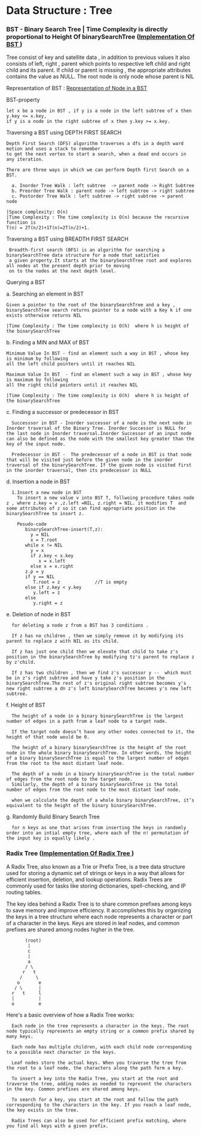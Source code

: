 # Data Structure : Tree

### BST - Binary Search Tree | Time Complexity is directly proportional to Height Of binarySearchTree ([Implementation Of BST ](BinarySearchTree.java))

Tree consist of key and satellite data , in addition to previous values it also consists of left, right , parent
which points to respective left child and right child and its parent. If child or parent is missing , the appropriate
attributes contains the value as NULL. The root node is only node whose parent is NIL

Representation of BST : [Representation of Node in a BST](TreeNode.java)

BST-property

    let x be a node in BST , if y is a node in the left subtree of x then y.key <= x.key,
    if y is a node in the right subtree of x then y.key >= x.key.

Traversing a BST using DEPTH FIRST SEARCH

    Depth First Search (DFS) algorithm traverses a dfs in a depth ward motion and uses a stack to remember
    to get the next vertex to start a search, when a dead end occurs in any iteration.
    
    There are three ways in which we can perform Depth first Search on a BST.

      a. Inorder Tree Walk : left subtree  -> parent node -> Right Subtree
      b. Preorder Tree Walk : parent node -> left subtree -> right subtree
      c. Postorder Tree Walk : left subtree -> right subtree -> parent node

    |Space complexity: O(n)
    |Time Complexity : The time complexity is O(n) because the recursive function is
    T(n) = 2T(n/2)+1T(n)=2T(n/2)+1.

Traversing a BST using BREADTH FIRST SEARCH

     Breadth-first search (BFS) is an algorithm for searching a binarySearchTree data structure for a node that satisfies
     a given property.It starts at the binarySearchTree root and explores all nodes at the present depth prior to moving
     on to the nodes at the next depth level.

Querying a BST

a. Searching an element in BST

    Given a pointer to the root of the binarySearchTree and a key ,
    binarySearchTree search returns pointer to a node with a Key k if one exists otherwise returns NIL
    
    |Time Complexity : The time complexity is O(h)  where h is height of the binarySearchTree

b. Finding a MIN and MAX of BST

    Minimum Value In BST - find an element such a way in BST , whose key is minimum by following
    all the left child pointers until it reaches NIL
    
    Maximum Value In BST  - find an element such a way in BST , whose key is maximum by following 
    all the right child pointers until it reaches NIL
   
    |Time Complexity : The time complexity is O(h)  where h is height of the binarySearchTree

c. Finding a successor or predecessor in BST

      Successsor in BST - Inorder successor of a node is the next node in Inorder traversal of the Binary Tree. Inorder Successor is NULL for the last node in Inorder traversal.Inorder Successor of an input node can also be defined as the node with the smallest key greater than the key of the input node.

      Predecessor in BST -  The predecessor of a node in BST is that node that will be visited just before the given node in the inorder traversal of the binarySearchTree. If the given node is visited first in the inorder traversal, then its predecessor is NULL

d. Insertion a node in BST

      1.Insert a new node in BST
        To insert a new value v into BST T, follwoing procedure takes node z , where z.key = v ,z.left =NIL, z.right = NIL. it modifies T  and some attributes of z so it can find appropriate position in the binarySearchTree to insert z.
           
        Pesudo-code 
           binarySearchTree-insert(T,z):
             y = NIL 
             x = T.root
           while x != NIL
             y = x
             if z.key < x.key 
                x = x.left
             else x = x.right
           z.p = y 
           if y == NIL
              T.root = z             //T is empty 
           else if z.key < y.key 
              y.left = z
           else
              y.right = z

e. Deletion of node in BST

      for deleting a node z from a BST has 3 conditions .
      
      If z has no children , then we simply remove it by modifying its parent to replace z with NIL as its child.
      
      If z has just one child then we elevate that child to take z's position in the binarySearchTree by modifying tz's parent to replace z by z'child.
     
      If z has two children , then we find z's successor y --  which must be in z's right subtree and have y take z's position in the binarySearchTree.The rest of z's original right subtree becomes y's new right subtree a dn z's left binarySearchTree becomes y's new left subtree.

f. Height of BST

      The height of a node in a binary binarySearchTree is the largest number of edges in a path from a leaf node to a target node.
     
      If the target node doesn’t have any other nodes connected to it, the height of that node would be 0. 
  
      The height of a binary binarySearchTree is the height of the root node in the whole binary binarySearchTree. In other words, the height of a binary binarySearchTree is equal to the largest number of edges from the root to the most distant leaf node.
     
      The depth of a node in a binary binarySearchTree is the total number of edges from the root node to the target node. 
      Similarly, the depth of a binary binarySearchTree is the total number of edges from the root node to the most distant leaf node.
      
      when we calculate the depth of a whole binary binarySearchTree, it’s equivalent to the height of the binary binarySearchTree.

g. Randomly Build Binary Search Tree

      for n keys as one that arises from inserting the keys in randomly order into an intial empty tree, where each of the n! permutation of the input key is equally likely . 

### Radix Tree  ([Implementation Of Radix Tree ](RadixTree.java))

A Radix Tree, also known as a Trie or Prefix Tree, is a tree data structure used for storing a dynamic set of strings or
keys in a way that allows for efficient insertion, deletion, and lookup operations. Radix Trees are commonly used for
tasks like storing dictionaries, spell-checking, and IP routing tables.

The key idea behind a Radix Tree is to share common prefixes among keys to save memory and improve efficiency. It
accomplishes this by organizing the keys in a tree structure where each node represents a character or part of a
character in the keys. Keys are stored in leaf nodes, and common prefixes are shared among nodes higher in the tree.

   ```
          (root)
           |
           c
           |
           a
          / \
         r   t
        /     \
       o       e
      / \      |
     r   t     l
     |         |
     o         e
   
   ```

Here's a basic overview of how a Radix Tree works:

      Each node in the tree represents a character in the keys. The root node typically represents an empty string or a common prefix shared by many keys.
      
      Each node has multiple children, with each child node corresponding to a possible next character in the keys.
      
      Leaf nodes store the actual keys. When you traverse the tree from the root to a leaf node, the characters along the path form a key.
      
      To insert a key into the Radix Tree, you start at the root and traverse the tree, adding nodes as needed to represent the characters in the key. Common prefixes are shared among keys.
      
      To search for a key, you start at the root and follow the path corresponding to the characters in the key. If you reach a leaf node, the key exists in the tree.
      
      Radix Trees can also be used for efficient prefix matching, where you find all keys with a given prefix.
      


